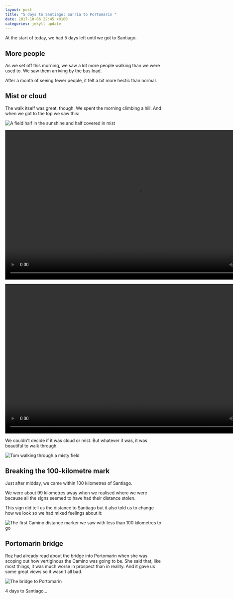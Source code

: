 ```yaml
---
layout: post
title: "5 days to Santiago: Sarria to Portomarin "
date: 2017-10-06 22:45 +0100
categories: jekyll update
---
```


At the start of today, we had 5 days left until we got to Santiago.

## More people

As we set off this morning, we saw a lot more people walking than we were used to. We saw them arriving by the bus load.

After a month of seeing fewer people, it felt a bit more hectic than normal.

## Mist or cloud

The walk itself was great, though. We spent the morning climbing a hill. And when we got to the top we saw this:

![A field half in the sunshine and half covered in mist](https://github.com/tombye/trexit/raw/gh-pages/assets/images/mist-in-the-sunshine.jpg)

<video src="https://github.com/tombye/trexit/raw/gh-pages/assets/images/panning-across-a-misty-field.mp4" controls height="480" width="848" preload="metadata"><a href="https://github.com/tombye/trexit/raw/gh-pages/assets/images/panning-across-a-misty-field.mp4">Download this video panning across a misty field.</a></video>

<video src="https://github.com/tombye/trexit/raw/gh-pages/assets/images/mist-rolling-across-the-field.mp4" controls height="480" width="848" preload="metadata"><a href="https://github.com/tombye/trexit/raw/gh-pages/assets/images/mist-rolling-across-the-field.mp4">Download this video of mist rolling across a field.</a></video>

We couldn't decide if it was cloud or mist. But whatever it was, it was beautiful to walk through.

![Tom walking through a misty field](https://github.com/tombye/trexit/raw/gh-pages/assets/images/tom-walking-in-mist-in-the-sun.jpg)

## Breaking the 100-kilometre mark

Just after midday, we came within 100 kilometres of Santiago.

We were about 99 kilometres away when we realised where we were because all the signs seemed to have had their distance stolen. 

This sign did tell us the distance to Santiago but it also told us to change how we look so we had mixed feelings about it:

![The first Camino distance marker we saw with less than 100 kilometres to go](https://github.com/tombye/trexit/raw/gh-pages/assets/images/under-one-hundred-kilometres-to-go.jpg)

## Portomarin bridge

Roz had already read about the bridge into Portomarin when she was scoping out how vertiginous the Camino was going to be. She said that, like most things, it was much worse in prospect than in reality. And it gave us some great views so it wasn't all bad.

![The bridge to Portomarin](https://github.com/tombye/trexit/raw/gh-pages/assets/images/portomarin-bridge.jpg)

4 days to Santiago...
